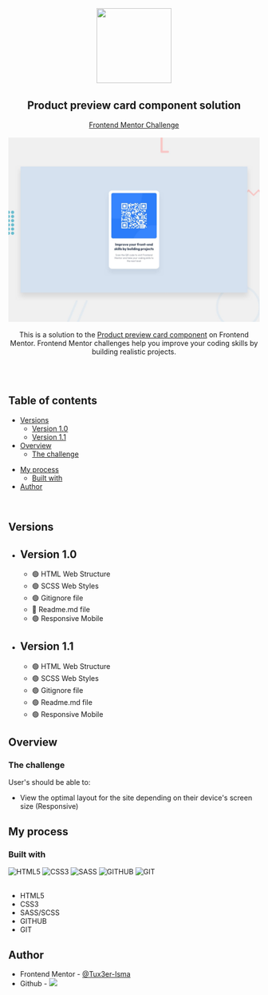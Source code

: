 <div align="center">
  <img src="https://seeklogo.com/images/F/frontend-mentor-logo-DD85EFE0E9-seeklogo.com.png" width=150 height=150>
  <h2>Product preview card component solution</h2>
  <a href="https://www.frontendmentor.io/home" target="_blank">Frontend Mentor Challenge</a>
	<br>
	<br>
	<img src="https://github.com/Tux3er-Isma/QR-code-component/blob/master/public/assets/design/desktop-preview.jpg" width=800>
	<br>
	<p>This is a solution to the <a href="https://www.frontendmentor.io/challenges/product-preview-card-component-GO7UmttRfa" target="_blank">Product preview card component</a> on Frontend Mentor. Frontend Mentor challenges help you improve your coding skills by building realistic projects.</p>
</div>
<br>
<br>
<div>
	<h2>Table of contents</h2>
	<ul>
		<li><a href="#version">Versions</a><ul>
			<li><a href="#version-1.0">Version 1.0</a></li>
			<li><a href="#version-1.1">Version 1.1</a></li>
		</ul></li>
		<li><a href="#overview">Overview</a><ul>
			<li><a href="#challenge">The challenge</a></li>
		<ul></li>
	</ul>
	</ul>
		<li><a href="#process">My process</a><ul>
			<li><a href="#built">Built with</a></li>
		</ul></li>
		<li><a href="#author">Author</a></li>
	</ul>
</div>
<br>
<div id="version">
<h2>Versions</h2>
<ul>
	<li id="version-1.0"><h2>Version 1.0</h2><ul>
			<li>🟢 HTML Web Structure</li>
			<li>🟢 SCSS Web Styles</li>
			<li>🟢 Gitignore file</li>
			<li>🔴 Readme.md file</li>
			<li>🟢 Responsive Mobile</li>
	</ul></li>
	<li id="version-1.1"><h2>Version 1.1</h2><ul>
			<li>🟢 HTML Web Structure</li>
			<li>🟢 SCSS Web Styles</li>
			<li>🟢 Gitignore file</li>
			<li>🟢 Readme.md file</li>
			<li>🟢 Responsive Mobile</li>
	</ul></li>
</ul>
</div>
<div>
	<h2 id="overview">Overview</h2>
	<h3 id="challenge">The challenge</h3>
	<p>User's should be able to:</p>
	<ul>
		<li>View the optimal layout for the site depending on their device's screen size (Responsive)</li>
	</ul>
</div>
<div>
	<h2 id="process">My process</h2>
	<h3 id="built">Built with</h3>
	<div display="flex">
	<img src="https://camo.githubusercontent.com/d63d473e728e20a286d22bb2226a7bf45a2b9ac6c72c59c0e61e9730bfe4168c/68747470733a2f2f696d672e736869656c64732e696f2f62616467652f48544d4c352d4533344632363f7374796c653d666f722d7468652d6261646765266c6f676f3d68746d6c35266c6f676f436f6c6f723d7768697465" alt="HTML5">
	<img src="https://img.shields.io/badge/css3-%231572B6.svg?style=for-the-badge&logo=css3&logoColor=white" alt="CSS3">
	<img src="https://img.shields.io/badge/SASS-hotpink.svg?style=for-the-badge&logo=SASS&logoColor=white" alt="SASS">
	<img src="https://img.shields.io/badge/github-%23121011.svg?style=for-the-badge&logo=github&logoColor=white" alt="GITHUB">
	<img src="https://camo.githubusercontent.com/bd2bd127c104ba5c98bb12c70801b075aee1f040009089510f69554300e7ff41/68747470733a2f2f696d672e736869656c64732e696f2f62616467652f4769742d4630353033323f7374796c653d666f722d7468652d6261646765266c6f676f3d676974266c6f676f436f6c6f723d7768697465" alt="GIT">
	</div>
	<br>
	<ul>
		<li>HTML5</li>
		<li>CSS3</li>
		<li>SASS/SCSS</li>
		<li>GITHUB</li>
		<li>GIT</li>
	</ul>
</div>
<div id="author">
	<h2>Author</h2>
	<ul>
		<li>Frontend Mentor - <a href="https://www.frontendmentor.io/profile/Tux3er-Isma" target="_blank">@Tux3er-Isma</a></li>
		<li>Github - <a href="https://github.com/Tux3er-Isma"><img src="https://img.shields.io/github/followers/Tux3er-Isma?label=Tux3er-Isma&style=social"></a></li>
	</ul>
</div>
